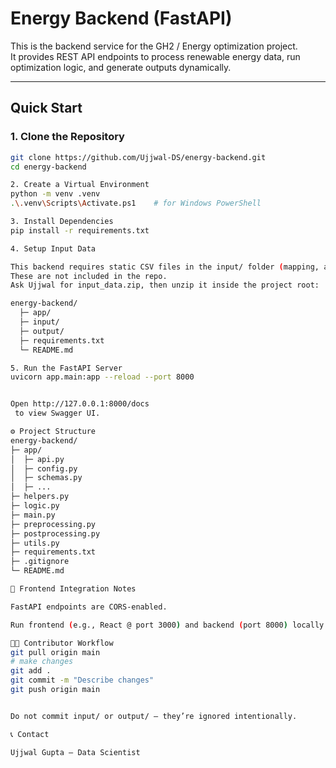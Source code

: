 #  Energy Backend (FastAPI)

This is the backend service for the GH2 / Energy optimization project.  
It provides REST API endpoints to process renewable energy data, run optimization logic, and generate outputs dynamically.

---

##  Quick Start

### 1. Clone the Repository
```bash
git clone https://github.com/Ujjwal-DS/energy-backend.git
cd energy-backend

2. Create a Virtual Environment
python -m venv .venv
.\.venv\Scripts\Activate.ps1    # for Windows PowerShell

3. Install Dependencies
pip install -r requirements.txt

4. Setup Input Data

This backend requires static CSV files in the input/ folder (mapping, assumptions, etc.).
These are not included in the repo.
Ask Ujjwal for input_data.zip, then unzip it inside the project root:

energy-backend/
  ├─ app/
  ├─ input/
  ├─ output/
  ├─ requirements.txt
  └─ README.md

5. Run the FastAPI Server
uvicorn app.main:app --reload --port 8000


Open http://127.0.0.1:8000/docs
 to view Swagger UI.

⚙️ Project Structure
energy-backend/
├─ app/
│  ├─ api.py
│  ├─ config.py
│  ├─ schemas.py
│  ├─ ...
├─ helpers.py
├─ logic.py
├─ main.py
├─ preprocessing.py
├─ postprocessing.py
├─ utils.py
├─ requirements.txt
├─ .gitignore
└─ README.md

👥 Frontend Integration Notes

FastAPI endpoints are CORS-enabled.

Run frontend (e.g., React @ port 3000) and backend (port 8000) locally.

🧑‍💻 Contributor Workflow
git pull origin main
# make changes
git add .
git commit -m "Describe changes"
git push origin main


Do not commit input/ or output/ — they’re ignored intentionally.

📞 Contact

Ujjwal Gupta – Data Scientist